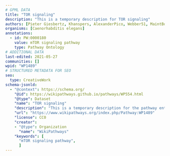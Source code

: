 ```yaml
---
# GPML DATA
title: "TOR signaling"
description: "This is a temporary description for TOR signaling"
authors: [Pieter Giesbertz, Khanspers, AlexanderPico, Webber51, MaintBot, Ddigles, RaatsS]
organisms: [Caenorhabditis elegans]
annotations:
  - id: PW:0000180
    value: mTOR signaling pathway
    type: Pathway Ontology
# ADDITIONAL DATA
last-edited: 2021-05-27
communities: []
wpid: "WP1489"
# STRUCTURED METADATA FOR SEO
seo:
  type: CreativeWork
schema-jsonld:
  - "@context": https://schema.org/
    "@id": https://wikipathways.github.io/pathways/WP554.html
    "@type": Dataset
    "name": "TOR signaling"
    "description": "This is a temporary description for the pathway entitled: TOR signaling"
    "url": "https://www.wikipathways.org/index.php/Pathway:WP1489"
    "license": CC0
    "creator":
    - "@type": Organization
      "name": "WikiPathways"
    "keywords": [
      "mTOR signaling pathway",
      ]
---
```

